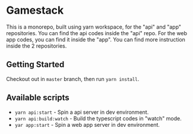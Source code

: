 # Gamestack

This is a monorepo, built using yarn workspace, for the "api" and "app" repositories. You can find the api codes inside the "api" repo. For the web app codes, you can find it inside the "app". You can find more instruction inside the 2 repositories.

## Getting Started

Checkout out in `master` branch, then run `yarn install`. 

## Available scripts

- `yarn api:start` - Spin a api server in dev environment.
- `yarn api:build:watch` - Build the typescript codes in "watch" mode.
- `yar app:start` - Spin a web app server in dev environment.
